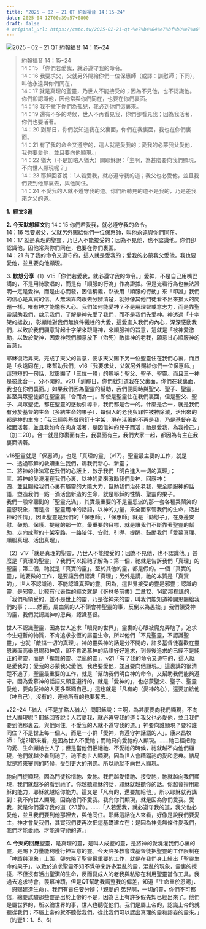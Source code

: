 ```yaml
---
title: "2025 – 02 – 21 QT 約翰福音 14：15~24"
date: 2025-04-12T00:39:57+0800
draft: false
# original_url: https://cmtc.tw/2025-02-21-qt-%e7%b4%84%e7%bf%b0%e7%a6%8f%e9%9f%b3-14%ef%bc%9a1524
---
```


![2025 – 02 – 21 QT 約翰福音 14：15~24](/images/qt.jpg  "2025 – 02 – 21 QT 約翰福音 14：15~24")

> 約翰福音 14：15~24  
> 14：15 「你們若愛我，就必遵守我的命令。  
> 14：16 我要求父，父就另外賜給你們一位保惠師（或譯：訓慰師；下同），叫他永遠與你們同在，  
> 14：17 就是真理的聖靈，乃世人不能接受的；因為不見他，也不認識他。你們卻認識他，因他常與你們同在，也要在你們裏面。  
> 14：18 我不撇下你們為孤兒，我必到你們這裏來。  
> 14：19 還有不多的時候，世人不再看見我，你們卻看見我；因為我活著，你們也要活著。  
> 14：20 到那日，你們就知道我在父裏面，你們在我裏面，我也在你們裏面。  
> 14：21 有了我的命令又遵守的，這人就是愛我的；愛我的必蒙我父愛他，我也要愛他，並且要向他顯現。」  
> 14：22 猶大（不是加略人猶大）問耶穌說：「主啊，為甚麼要向我們顯現，不向世人顯現呢？」  
> 14：23 耶穌回答說：「人若愛我，就必遵守我的道；我父也必愛他，並且我們要到他那裏去，與他同住。  
> 14：24 不愛我的人就不遵守我的道。你們所聽見的道不是我的，乃是差我來之父的道。

**1.  經文3遍**

**2. 今天默想經文**約 14：15 你們若愛我，就必遵守我的命令。  
14：16 我要求父，父就另外賜給你們一位保惠師，叫他永遠與你們同在。  
14：17 就是真理的聖靈，乃世人不能接受的；因為不見他，也不認識他。你們卻認識他，因他常與你們同在，也要在你們裏面。  
14：21 有了我的命令又遵守的，這人就是愛我的；愛我的必蒙我父愛他，我也要愛他，並且要向他顯現。

**3. 默想分享**（1）v15「你們若愛我，就必遵守我的命令。」愛神，不是自己用嘴巴講的，不是用詩歌唱的，而是有「順服的行為」作為證據。但是光看行為也無法證明一定是愛神，而是由心而發，因信稱義，然後用「順服的行動」來「印證」我們的信心是真實的信。人無法靠肉眼去分辨清楚，就好像其他門徒看不出來猶大的問題一樣，唯有神才能鑑察人心。我們如何能愛神？不是用理智或意志力，而是靠聖靈幫助我們，啟示我們，了解是神先愛了我們，而不是我們先愛神。神透過「十字架的拯救」，彰顯祂對我們無條件犧牲的大愛，這愛進入我們的內心，深深感動我們，以致於我們願意背起十字架來跟隨神，來順服神的旨意，這就是「被神愛激勵，以致於愛神，因愛神我們願意放下（治死）敵擋神的老我，願意甘心順服神的旨意」。

耶穌復活昇天，完成了天父的旨意，便求天父賜下另一位聖靈住在我們心裏，而且是「永遠同在」，來幫助我們。v16「我要求父，父就另外賜給你們一位保惠師。」這短短的一句話，就彰顯了「三位一體」的奧秘：聖父、聖子、聖靈。而且三一神是彼此合一，分不開的。v20「到那日，你們就知道我在父裏面，你們在我裏面，我也在你們裏面。」如果我們因為聖靈的幫助，我們便同時與聖父、聖子、聖靈，甚至與眾聖徒都在聖靈裏「合而為一」。即使是聖靈住在我們裏面，但是聖父、聖子、與眾聖徒，都在聖靈的感動引導中，我們都是合一的。什麼是合一，就是我們有分於基督的生命（多結生命的果子），每個人的老我與罪性被神除滅，活出來的都是神的生命：「我已經與基督同釘十字架，現在活著的不再是我，乃是基督在我裡面活著，並且我如今在肉身活著，是因信神的兒子而活；祂是愛我，為我捨己。」（加二20）。合一就是你裏面有主，我裏面有主，我們大家一起，都因為有主在我裏面活著。

v16聖靈就是「保惠師」，也是「真理的靈」（v17）。聖靈最主要的工作，就是  
一、透過耶穌的救贖重生我們，賜我們新心、新靈；  
二、將神的律法寫在我們的心版上，啟示我們「明白進入一切的真理」；  
三、將神的愛澆灌在我們心裏，以神的愛來激勵我們愛神、回應神；  
四、並且賜給我們心裏有屬靈的大能大力，幫助我們治死老我，完全順服神的話語，塑造我們一點一滴活出新造的生命，就是耶穌的性情、聖靈的果子。  
我們一般常聽到的「聖靈充滿」，其實最重要的不是靈恩派的那一套各種哭鬧笑的靈恩現象，而是指「聖靈用神的話語，以神的力量，來全面掌管我們的生命，活出神的性情」。因此聖靈是我們的「保惠師」，「保惠師」就是「勸慰子」，在身邊安慰、鼓勵、保護、提醒的那一位。最重要的目標，就是讓我們不斷靠著聖靈的幫助，走向成聖的十架窄路，一路陪伴、安慰、引導、提醒、鼓勵我們「愛慕真理、順服真理、活出真理」。

（2）v17「就是真理的聖靈，乃世人不能接受的；因為不見他，也不認識他。」甚麼是「真理的聖靈」？我們可以把祂了解為：第一個，祂就是告訴我們「真理」的聖靈；第二個，祂就是「真實的靈」。至於其他的靈，都是假的。一個「真實的靈」，祂要做的工作，是要讓我們認識「真理」；另外是講，祂的本質是「真實的」。世人不認識祂，不能認識真理的靈。因為，這世界接受的靈是邪靈；認識的靈，是邪靈。比較有代表性的經文就是《哥林多前書》二章12、14節那裡講的，「我們所領受的，並不是世上的靈，乃是從神來的靈，叫我們能知道神開恩賜給我們的事；……然而，屬血氣的人不領會神聖靈的事，反倒以為愚拙。」我們領受神的靈，我們就認識神的恩典，認識基督。

世人不認識聖靈，因為世人追求「眼見的世界」，靈裏的心眼被魔鬼弄瞎了，追求今生短暫的物質，不肯追求永恆的屬靈生命，所以他們「不見聖靈，不認識聖靈」，也就「敵擋一切的真理」。神的靈與神的話是分不開的，許多基督徒喜歡在靈恩裏面高舉恩賜和神蹟，卻不肯渴慕神的話語好好追求，到最後追求的已經不是純正的聖靈，而是「攙雜的靈、混亂的靈」。v21「有了我的命令又遵守的，這人就是愛我的；愛我的必蒙我父愛他，我也要愛他，並且要向他顯現。」這裏講的很清楚不過了，聖靈最重要的工作，就是「幫助我們明白神的命令，又幫助我們能夠遵守。因為愛慕神的話語又願意遵行的，就是「愛神的」，也必蒙聖父、聖子、聖靈愛他，要向愛神的人更多彰顯自己。」這也就是「凡有的（愛神的心），還要加給他（神自己），沒有的，連他所有的也要奪去。」

v22~24「猶大（不是加略人猶大）問耶穌說：主啊，為甚麼要向我們顯現，不向世人顯現呢？耶穌回答說：人若愛我，就必遵守我的道；我父也必愛他，並且我們要到他那裏去，與他同住。不愛我的人就不遵守我的道。」神要向誰顯現？要和誰同住？不是世上每一個人，而是一小群「愛神，肯遵守神話語的人」。康來昌牧師：「從21節來看，是因為世人不愛祂；而祂只向愛祂的人顯現。……祂已經把祂的愛、生命顯給世人了；但是當他們拒絕祂、不愛祂的時候，祂就越不向他們顯現，他們就越少看到祂了。祂不向世人顯現，因為世人會糟蹋祂的愛和恩典。結局就是將來審判的時候，受到更大的刑罰。所以祂就不向世人顯現。

祂向門徒顯現，因為門徒珍惜祂、愛祂。我們越愛惜祂、接受祂，祂就越向我們顯現，我們就越多的看到祂了。你越聽耶穌的話，耶穌就越聽你的話。你越會擅用耶穌的能力，耶穌就越給你能力。這又是「凡有的，還要加給他」。所以耶穌就再講到：我不向世人顯現，因為他們不愛我。我向你們顯現，就是因為你們愛我。愛我，就是你們遵守我的道（23節）。……「人若愛我，就必遵守我的道，我父也必愛他，並且我們要到他那裡去，與他同住。耶穌這話從人來看，好像是說我們要愛主，神才會愛我們，其實我們要再次把這基礎建立在：是因為神先無條件愛我們，我們才能愛祂、才能遵守祂的道。」

**4. 今天的回應**聖靈，是真理的靈，是叫人成聖的靈，是將神的愛澆灌我們心裏的靈，是賜下力量能夠遵行神旨意的靈。今天許多教會或基督徒把聖靈的工作限制在「神蹟與現象」上面，卻忽略了聖靈最重要的工作，就是在我們身上結出「聖靈生命的果子」，以致於追求聖靈不知不覺帶來許多混亂的靈，混亂的現象，靈裏的攪擾，不但沒有活出聖潔的生命，反而變成人的老我與私慾在利用聖靈當作工具。我過去追求特會，羡慕神蹟，但是QT幫助我調整我的偏差，知道「生命重於恩賜」、「恩賜建造生命」。我們有責任要分辨：「親愛的 弟兄啊，一切的靈，你們不可都信，總要試驗那些靈是出於上帝的不是，因為世上有許多假先知已經出來了。他們是屬世界的，所以論世界的事，世人也聽從他們。我們是屬上帝的，認識上帝的就聽從我們；不屬上帝的就不聽從我們。從此我們可以認出真理的靈和謬妄的靈來。」（約壹1：1、5、6）